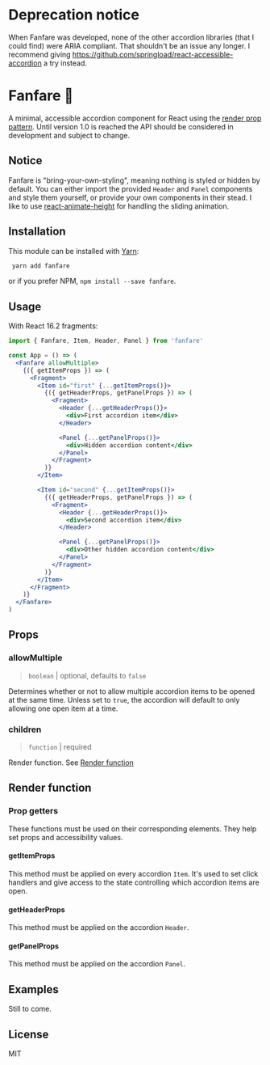 # Deprecation notice

When Fanfare was developed, none of the other accordion libraries (that I could find) were ARIA compliant. That shouldn't be an issue any longer. I recommend giving https://github.com/springload/react-accessible-accordion a try instead. 

# Fanfare 🎺

A minimal, accessible accordion component for React using the [render prop pattern](https://reactjs.org/docs/render-props.html). Until version 1.0 is reached the API should be considered in development and subject to change.

## Notice

Fanfare is "bring-your-own-styling", meaning nothing is styled or hidden by default. You can either import the provided `Header` and `Panel` components and style them yourself, or provide your own components in their stead. I like to use [react-animate-height](https://github.com/Stanko/react-animate-height) for handling the sliding animation.

## Installation

This module can be installed with [Yarn](https://yarnpkg.com/):

```bash
 yarn add fanfare
```

or if you prefer NPM, `npm install --save fanfare`.

## Usage

With React 16.2 fragments:

```jsx
import { Fanfare, Item, Header, Panel } from 'fanfare'

const App = () => (
  <Fanfare allowMultiple>
    {({ getItemProps }) => (
      <Fragment>
        <Item id="first" {...getItemProps()}>
          {({ getHeaderProps, getPanelProps }) => (
            <Fragment>
              <Header {...getHeaderProps()}>
                <div>First accordion item</div>
              </Header>

              <Panel {...getPanelProps()}>
                <div>Hidden accordion content</div>
              </Panel>
            </Fragment>
          )}
        </Item>

        <Item id="second" {...getItemProps()}>
          {({ getHeaderProps, getPanelProps }) => (
            <Fragment>
              <Header {...getHeaderProps()}>
                <div>Second accordion item</div>
              </Header>

              <Panel {...getPanelProps()}>
                <div>Other hidden accordion content</div>
              </Panel>
            </Fragment>
          )}
        </Item>
      </Fragment>
    )}
  </Fanfare>
)
```

## Props

### allowMultiple

> `boolean` | optional, defaults to `false`

Determines whether or not to allow multiple accordion items to be opened at the same time. Unless set to `true`, the accordion will default to only allowing one open item at a time.

### children

> `function` | required

Render function. See [Render function](#render-function)

## Render function

### Prop getters

These functions must be used on their corresponding elements. They help set props and accessibility values.

#### getItemProps

This method must be applied on every accordion `Item`. It's used to set click handlers and give access to the state controlling which accordion items are open.

#### getHeaderProps

This method must be applied on the accordion `Header`.

#### getPanelProps

This method must be applied on the accordion `Panel`.

## Examples

Still to come.

## License

MIT
